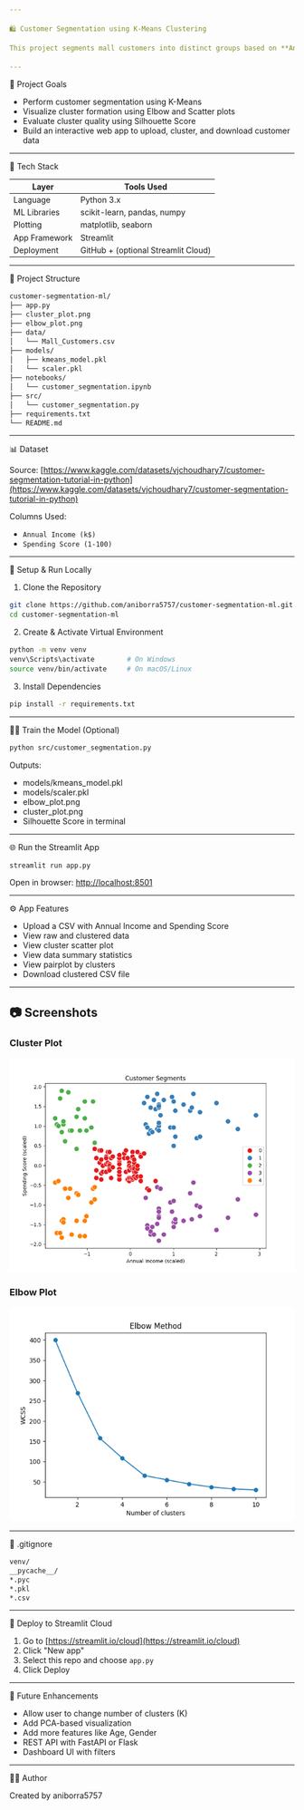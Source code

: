 ```yaml
---

🛍️ Customer Segmentation using K-Means Clustering

This project segments mall customers into distinct groups based on **Annual Income** and **Spending Score**, using unsupervised machine learning (K-Means). It includes an interactive **Streamlit web app** for live predictions, visualizations, and downloads.

---
```


📌 Project Goals

* Perform customer segmentation using K-Means
* Visualize cluster formation using Elbow and Scatter plots
* Evaluate cluster quality using Silhouette Score
* Build an interactive web app to upload, cluster, and download customer data

---

🧠 Tech Stack

| Layer         | Tools Used                          |
| ------------- | ----------------------------------- |
| Language      | Python 3.x                          |
| ML Libraries  | scikit-learn, pandas, numpy         |
| Plotting      | matplotlib, seaborn                 |
| App Framework | Streamlit                           |
| Deployment    | GitHub + (optional Streamlit Cloud) |

---

📁 Project Structure

```
customer-segmentation-ml/
├── app.py
├── cluster_plot.png
├── elbow_plot.png
├── data/
│   └── Mall_Customers.csv
├── models/
│   ├── kmeans_model.pkl
│   └── scaler.pkl
├── notebooks/
│   └── customer_segmentation.ipynb
├── src/
│   └── customer_segmentation.py
├── requirements.txt
└── README.md
```

---

📊 Dataset

Source: [https://www.kaggle.com/datasets/vjchoudhary7/customer-segmentation-tutorial-in-python](https://www.kaggle.com/datasets/vjchoudhary7/customer-segmentation-tutorial-in-python)

Columns Used:

* `Annual Income (k$)`
* `Spending Score (1-100)`

---

🚀 Setup & Run Locally

1. Clone the Repository

```bash
git clone https://github.com/aniborra5757/customer-segmentation-ml.git
cd customer-segmentation-ml
```

2. Create & Activate Virtual Environment

```bash
python -m venv venv
venv\Scripts\activate        # On Windows
source venv/bin/activate     # On macOS/Linux
```

3. Install Dependencies

```bash
pip install -r requirements.txt
```

---

🏋️‍♂️ Train the Model (Optional)

```bash
python src/customer_segmentation.py
```

Outputs:

* models/kmeans\_model.pkl
* models/scaler.pkl
* elbow\_plot.png
* cluster\_plot.png
* Silhouette Score in terminal

---

🌐 Run the Streamlit App

```bash
streamlit run app.py
```

Open in browser: [http://localhost:8501](http://localhost:8501)

---

⚙️ App Features

* Upload a CSV with Annual Income and Spending Score
* View raw and clustered data
* View cluster scatter plot
* View data summary statistics
* View pairplot by clusters
* Download clustered CSV file

---

## 📷 Screenshots

### Cluster Plot  
![Cluster Plot](cluster_plot.png)

### Elbow Plot  
![Elbow Plot](elbow_plot.png)


---

🔐 .gitignore

```
venv/
__pycache__/
*.pyc
*.pkl
*.csv
```

---

🚀 Deploy to Streamlit Cloud

1. Go to [https://streamlit.io/cloud](https://streamlit.io/cloud)
2. Click "New app"
3. Select this repo and choose `app.py`
4. Click Deploy

---

🔮 Future Enhancements

* Allow user to change number of clusters (K)
* Add PCA-based visualization
* Add more features like Age, Gender
* REST API with FastAPI or Flask
* Dashboard UI with filters

---

👨‍💻 Author

Created by aniborra5757
